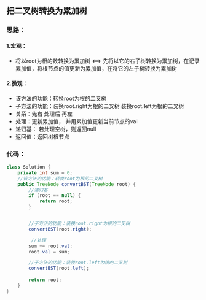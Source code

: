 ## 把二叉树转换为累加树

### 思路：

#### 1.宏观：

* 将以root为根的数转换为累加树 <==> 先将以它的右子树转换为累加树，在记录累加值，将根节点的值更新为累加值，在将它的左子树转换为累加树

#### 2.微观：

* 该方法的功能：转换root为根的二叉树
* 子方法的功能：装换root.right为根的二叉树 装换root.left为根的二叉树
* 关系：先右 处理后 再左
* 处理：更新累加值， 并用累加值更新当前节点的val
* 递归基： 若处理空树，则返回null
* 返回值：返回树根节点

### 代码：

~~~java
class Solution {
    private int sum = 0;
    //该方法的功能：转换root为根的二叉树
    public TreeNode convertBST(TreeNode root) {
        //递归基
        if (root == null) {
            return root;
        }


        //子方法的功能：装换root.right为根的二叉树
        convertBST(root.right);

         //处理
        sum += root.val;
        root.val = sum;

        //子方法的功能：装换root.left为根的二叉树
        convertBST(root.left);
        
        return root;
    }
}
~~~



